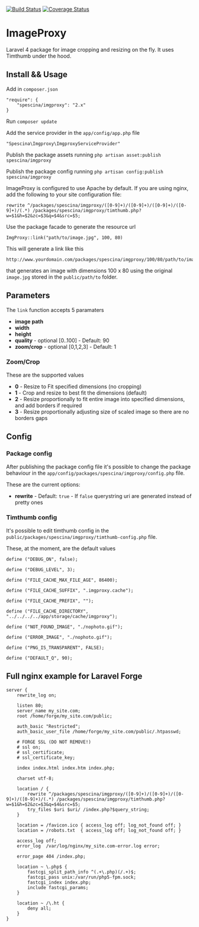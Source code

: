 [![Build Status](https://travis-ci.org/spescina/imgproxy.svg?branch=master)](https://travis-ci.org/spescina/imgproxy?branch=master)
[![Coverage Status](https://coveralls.io/repos/spescina/imgproxy/badge.png?branch=master)](https://coveralls.io/r/spescina/imgproxy?branch=master)
# ImageProxy  

Laravel 4 package for image cropping and resizing on the fly. It uses Timthumb under the hood.

## Install && Usage

Add in `composer.json`  
```
"require": {
    "spescina/imgproxy": "2.x"
}
```

Run `composer update`  

Add the service provider in the `app/config/app.php` file  
```
"Spescina\Imgproxy\ImgproxyServiceProvider"
```

Publish the package assets running `php artisan asset:publish spescina/imgproxy`

Publish the package config running `php artisan config:publish spescina/imgproxy`

ImageProxy is configured to use Apache by default. If you are using nginx, add the following to your site configuration file:
```
rewrite ^/packages/spescina/imgproxy/([0-9]+)/([0-9]+)/([0-9]+)/([0-9]+)/(.*) /packages/spescina/imgproxy/timthumb.php?w=$1&h=$2&zc=$3&q=$4&src=$5;
```

Use the package facade to generate the resource url
```
ImgProxy::link("path/to/image.jpg", 100, 80)
```
This will generate a link like this
```
http://www.yourdomain.com/packages/spescina/imgproxy/100/80/path/to/image.jpg
```
that generates an image with dimensions 100 x 80 using the original `image.jpg` stored in the `public/path/to` folder.  

## Parameters

The `link` function accepts 5 paramaters
* __image path__
* __width__
* __height__
* __quality__ - optional [0..100] - Default: 90
* __zoom/crop__ - optional [0,1,2,3] - Default: 1

### Zoom/Crop
These are the supported values
* __0__ - Resize to Fit specified dimensions (no cropping)	
* __1__	- Crop and resize to best fit the dimensions (default)
* __2__	- Resize proportionally to fit entire image into specified dimensions, and add borders if required
* __3__	- Resize proportionally adjusting size of scaled image so there are no borders gaps

## Config

### Package config

After publishing the package config file it's possible to change the package behaviour in the `app/config/packages/spescina/imgproxy/config.php` file.  

These are the current options: 
* __rewrite__ - Default: `true` - If `false` querystring uri are generated instead of pretty ones

### Timthumb config

It's possible to edit timthumb config in the `public/packages/spescina/imgproxy/timthumb-config.php` file.  

These, at the moment, are the default values
```
define ("DEBUG_ON", false);

define ("DEBUG_LEVEL", 3);

define ("FILE_CACHE_MAX_FILE_AGE", 86400);

define ("FILE_CACHE_SUFFIX", ".imgproxy.cache");

define ("FILE_CACHE_PREFIX", "");

define ("FILE_CACHE_DIRECTORY", "../../../../app/storage/cache/imgproxy");

define ("NOT_FOUND_IMAGE", "./nophoto.gif");

define ("ERROR_IMAGE", "./nophoto.gif");

define ("PNG_IS_TRANSPARENT", FALSE);

define ("DEFAULT_Q", 90);
```

## Full nginx example for Laravel Forge

```
server {
    rewrite_log on;

    listen 80;
    server_name my_site.com;
    root /home/forge/my_site.com/public;

    auth_basic "Restricted";
    auth_basic_user_file /home/forge/my_site.com/public/.htpasswd;

    # FORGE SSL (DO NOT REMOVE!)
    # ssl on;
    # ssl_certificate;
    # ssl_certificate_key;

    index index.html index.htm index.php;

    charset utf-8;

    location / {
        rewrite ^/packages/spescina/imgproxy/([0-9]+)/([0-9]+)/([0-9]+)/([0-9]+)/(.*) /packages/spescina/imgproxy/timthumb.php?w=$1&h=$2&zc=$3&q=$4&src=$5;
        try_files $uri $uri/ /index.php?$query_string;
    }

    location = /favicon.ico { access_log off; log_not_found off; }
    location = /robots.txt  { access_log off; log_not_found off; }

    access_log off;
    error_log  /var/log/nginx/my_site.com-error.log error;

    error_page 404 /index.php;

    location ~ \.php$ {
        fastcgi_split_path_info ^(.+\.php)(/.+)$;
        fastcgi_pass unix:/var/run/php5-fpm.sock;
        fastcgi_index index.php;
        include fastcgi_params;
    }

    location ~ /\.ht {
        deny all;
    }
}
```
